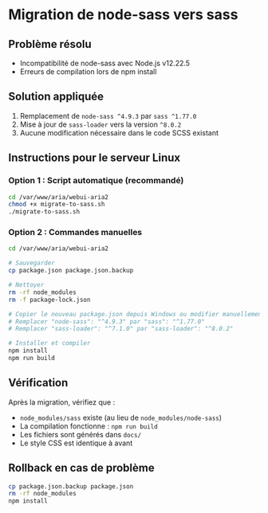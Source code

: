 # Migration de node-sass vers sass

## Problème résolu

- Incompatibilité de node-sass avec Node.js v12.22.5
- Erreurs de compilation lors de npm install

## Solution appliquée

1. Remplacement de `node-sass ^4.9.3` par `sass ^1.77.0`
2. Mise à jour de `sass-loader` vers la version `^8.0.2`
3. Aucune modification nécessaire dans le code SCSS existant

## Instructions pour le serveur Linux

### Option 1 : Script automatique (recommandé)

```bash
cd /var/www/aria/webui-aria2
chmod +x migrate-to-sass.sh
./migrate-to-sass.sh
```

### Option 2 : Commandes manuelles

```bash
cd /var/www/aria/webui-aria2

# Sauvegarder
cp package.json package.json.backup

# Nettoyer
rm -rf node_modules
rm -f package-lock.json

# Copier le nouveau package.json depuis Windows ou modifier manuellement :
# Remplacer "node-sass": "^4.9.3" par "sass": "^1.77.0"
# Remplacer "sass-loader": "^7.1.0" par "sass-loader": "^8.0.2"

# Installer et compiler
npm install
npm run build
```

## Vérification

Après la migration, vérifiez que :

- `node_modules/sass` existe (au lieu de `node_modules/node-sass`)
- La compilation fonctionne : `npm run build`
- Les fichiers sont générés dans `docs/`
- Le style CSS est identique à avant

## Rollback en cas de problème

```bash
cp package.json.backup package.json
rm -rf node_modules
npm install
```
